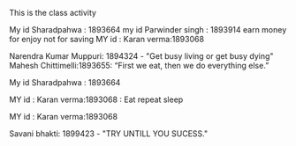 This is the class activity

My id Sharadpahwa : 1893664
my id Parwinder singh  : 1893914 earn money for enjoy not for saving
MY id : Karan verma:1893068

Narendra Kumar Muppuri: 1894324 - "Get busy living or get busy dying"
Mahesh Chittimelli:1893655: “First we eat, then we do everything else.”


My id Sharadpahwa : 1893664

MY id : Karan verma:1893068 : Eat repeat sleep

MY id : Karan verma:1893068

Savani bhakti: 1899423 - "TRY UNTILL YOU SUCESS."




